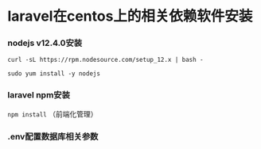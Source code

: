 
 # laravel在centos上的相关依赖软件安装
 
 ### nodejs v12.4.0安装
 
   `curl -sL https://rpm.nodesource.com/setup_12.x | bash -`
    
   `sudo yum install -y nodejs`
   
 ### laravel npm安装
 
   `npm install` （前端化管理）
   
 ### .env配置数据库相关参数
